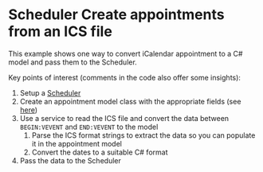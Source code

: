 # Scheduler Create appointments from an ICS file

This example shows one way to convert iCalendar appointment to a C# model and pass them to the Scheduler.

Key points of interest (comments in the code also offer some insights):

1. Setup a <a href="https://docs.telerik.com/blazor-ui/components/scheduler/overview" target="_blank">Scheduler</a>
1. Create an appointment model class with the appropriate fields (see <a href="https://docs.telerik.com/blazor-ui/components/scheduler/data-bind" target="_blank">here</a>)
1. Use a service to read the ICS file and convert the data between `BEGIN:VEVENT` and `END:VEVENT` to the model
    1. Parse the ICS format strings to extract the data so you can populate it in the appointment model
    1. Convert the dates to a suitable C# format
1. Pass the data to the Scheduler
